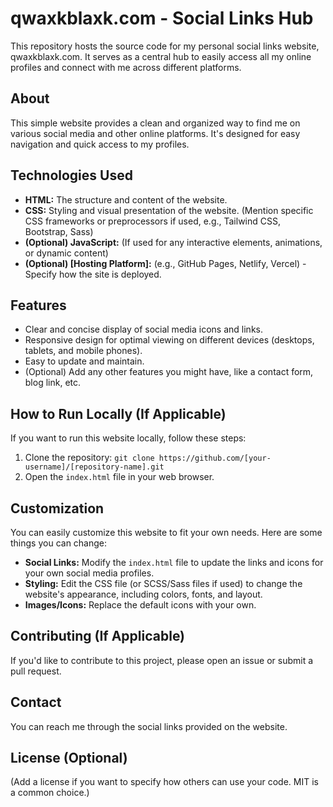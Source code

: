# qwaxkblaxk.com - Social Links Hub

This repository hosts the source code for my personal social links website, qwaxkblaxk.com.  It serves as a central hub to easily access all my online profiles and connect with me across different platforms.

## About

This simple website provides a clean and organized way to find me on various social media and other online platforms.  It's designed for easy navigation and quick access to my profiles.

## Technologies Used

*   **HTML:**  The structure and content of the website.
*   **CSS:** Styling and visual presentation of the website.  (Mention specific CSS frameworks or preprocessors if used, e.g., Tailwind CSS, Bootstrap, Sass)
*   **(Optional) JavaScript:**  (If used for any interactive elements, animations, or dynamic content)
*   **(Optional) [Hosting Platform]:** (e.g., GitHub Pages, Netlify, Vercel) - Specify how the site is deployed.

## Features

*   Clear and concise display of social media icons and links.
*   Responsive design for optimal viewing on different devices (desktops, tablets, and mobile phones).
*   Easy to update and maintain.
*   (Optional) Add any other features you might have, like a contact form, blog link, etc.

## How to Run Locally (If Applicable)

If you want to run this website locally, follow these steps:

1.  Clone the repository: `git clone https://github.com/[your-username]/[repository-name].git`
2.  Open the `index.html` file in your web browser.

## Customization

You can easily customize this website to fit your own needs.  Here are some things you can change:

*   **Social Links:**  Modify the `index.html` file to update the links and icons for your own social media profiles.
*   **Styling:**  Edit the CSS file (or SCSS/Sass files if used) to change the website's appearance, including colors, fonts, and layout.
*   **Images/Icons:** Replace the default icons with your own.

## Contributing (If Applicable)

If you'd like to contribute to this project, please open an issue or submit a pull request.

## Contact

You can reach me through the social links provided on the website.

## License (Optional)

(Add a license if you want to specify how others can use your code.  MIT is a common choice.)


